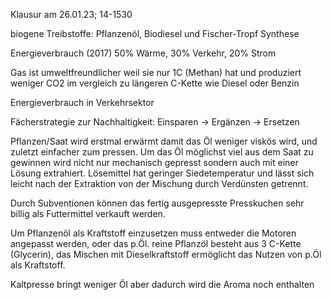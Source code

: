 Klausur am 26.01.23; 14-1530

biogene Treibstoffe: Pflanzenöl, Biodiesel und Fischer-Tropf Synthese

Energieverbrauch (2017) 50% Wärme, 30% Verkehr, 20% Strom

Gas ist umweltfreundlicher weil sie nur 1C (Methan) hat und produziert weniger CO2 im vergleich zu längeren C-Kette wie Diesel oder Benzin

Energieverbrauch in Verkehrsektor

Fächerstrategie zur Nachhaltigkeit: Einsparen -> Ergänzen -> Ersetzen

Pflanzen/Saat wird erstmal erwärmt damit das Öl weniger viskös wird, und zuletzt einfacher zum pressen. 
Um das Öl möglichst viel aus dem Saat zu gewinnen wird nicht nur mechanisch gepresst sondern auch mit einer Lösung extrahiert. Lösemittel hat geringer Siedetemperatur und lässt sich leicht nach der Extraktion von der Mischung durch Verdünsten getrennt.

Durch Subventionen können das fertig ausgepresste Presskuchen sehr billig als Futtermittel verkauft werden.

Um Pflanzenöl als Kraftstoff einzusetzen muss entweder die Motoren angepasst werden, oder das p.Öl.
reine Pflanzöl besteht aus 3 C-Kette (Glycerin), das Mischen mit Dieselkraftstoff ermöglicht das Nutzen von p.Öl als Kraftstoff.

Kaltpresse bringt weniger Öl aber dadurch wird die Aroma noch enthalten

